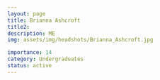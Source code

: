 ```yaml
---
layout: page
title: Brianna Ashcroft
title2: 
description: ME
img: assets/img/headshots/Brianna_Ashcroft.jpg

importance: 14
category: Undergraduates
status: active
---
```



